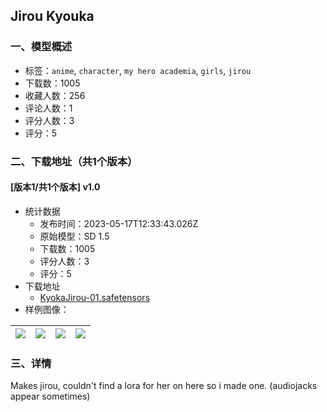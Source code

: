 ## Jirou Kyouka
### 一、模型概述

- 标签：`anime`, `character`, `my hero academia`, `girls`, `jirou`
- 下载数：1005
- 收藏人数：256
- 评论人数：1
- 评分人数：3
- 评分：5

### 二、下载地址（共1个版本）

#### [版本1/共1个版本] v1.0

- 统计数据
  - 发布时间：2023-05-17T12:33:43.026Z
  - 原始模型：SD 1.5
  - 下载数：1005
  - 评分人数：3
  - 评分：5
- 下载地址
  - [KyokaJirou-01.safetensors](https://civitai.com/api/download/models/73198)
- 样例图像：

| <img src="https://image.civitai.com/xG1nkqKTMzGDvpLrqFT7WA/7814216f-33f0-4d9d-9a19-1bef074d6ef7/width=450/817037.jpeg" /> | <img src="https://image.civitai.com/xG1nkqKTMzGDvpLrqFT7WA/61371fc1-4807-4b3a-bf91-6fd3db35d528/width=450/817038.jpeg" /> | <img src="https://image.civitai.com/xG1nkqKTMzGDvpLrqFT7WA/eb764781-1a39-4c44-8c84-7dd4473a508b/width=450/817040.jpeg" /> | <img src="https://image.civitai.com/xG1nkqKTMzGDvpLrqFT7WA/e065358a-e5ff-4171-8c54-d82e985d39f7/width=450/817041.jpeg" /> |
| ---- | ---- | ---- | ---- |


### 三、详情
<p>Makes jirou, couldn't find a lora for her on here so i made one. (audiojacks appear sometimes)</p>
